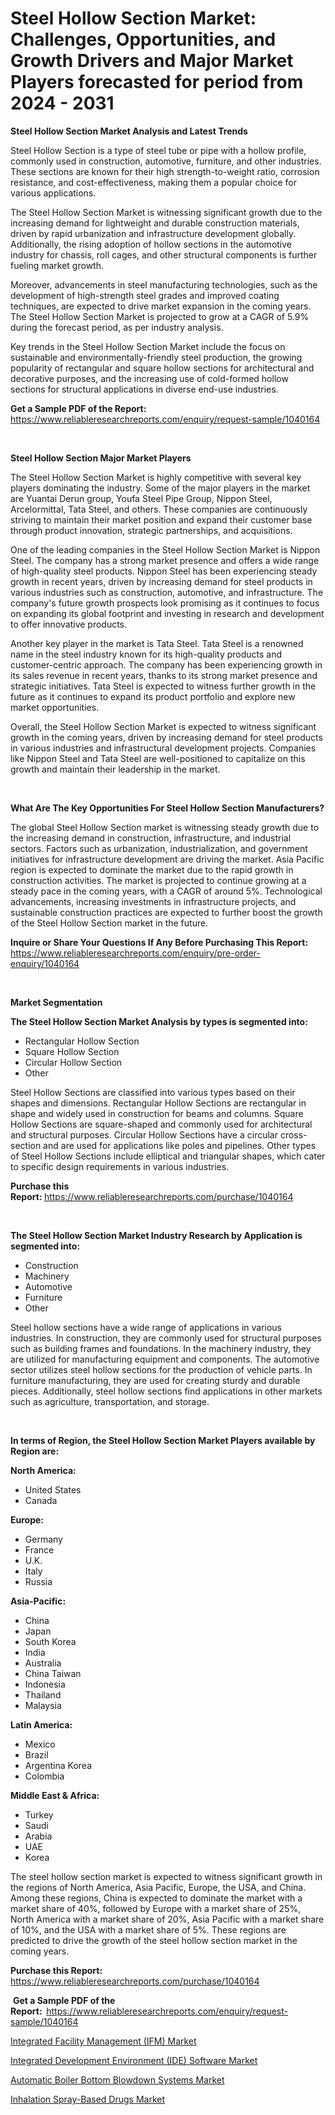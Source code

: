 <p><h1>Steel Hollow Section Market: Challenges, Opportunities, and Growth Drivers and Major Market Players forecasted for period from 2024 - 2031</h1></p><p><strong>Steel Hollow Section Market Analysis and Latest Trends</strong></p>
<p><p>Steel Hollow Section is a type of steel tube or pipe with a hollow profile, commonly used in construction, automotive, furniture, and other industries. These sections are known for their high strength-to-weight ratio, corrosion resistance, and cost-effectiveness, making them a popular choice for various applications.</p><p>The Steel Hollow Section Market is witnessing significant growth due to the increasing demand for lightweight and durable construction materials, driven by rapid urbanization and infrastructure development globally. Additionally, the rising adoption of hollow sections in the automotive industry for chassis, roll cages, and other structural components is further fueling market growth.</p><p>Moreover, advancements in steel manufacturing technologies, such as the development of high-strength steel grades and improved coating techniques, are expected to drive market expansion in the coming years. The Steel Hollow Section Market is projected to grow at a CAGR of 5.9% during the forecast period, as per industry analysis.</p><p>Key trends in the Steel Hollow Section Market include the focus on sustainable and environmentally-friendly steel production, the growing popularity of rectangular and square hollow sections for architectural and decorative purposes, and the increasing use of cold-formed hollow sections for structural applications in diverse end-use industries.</p></p>
<p><strong>Get a Sample PDF of the Report:&nbsp;</strong> <a href="https://www.reliableresearchreports.com/enquiry/request-sample/1040164">https://www.reliableresearchreports.com/enquiry/request-sample/1040164</a></p>
<p>&nbsp;</p>
<p><strong>Steel Hollow Section Major Market Players</strong></p>
<p><p>The Steel Hollow Section Market is highly competitive with several key players dominating the industry. Some of the major players in the market are Yuantai Derun group, Youfa Steel Pipe Group, Nippon Steel, Arcelormittal, Tata Steel, and others. These companies are continuously striving to maintain their market position and expand their customer base through product innovation, strategic partnerships, and acquisitions.</p><p>One of the leading companies in the Steel Hollow Section Market is Nippon Steel. The company has a strong market presence and offers a wide range of high-quality steel products. Nippon Steel has been experiencing steady growth in recent years, driven by increasing demand for steel products in various industries such as construction, automotive, and infrastructure. The company's future growth prospects look promising as it continues to focus on expanding its global footprint and investing in research and development to offer innovative products.</p><p>Another key player in the market is Tata Steel. Tata Steel is a renowned name in the steel industry known for its high-quality products and customer-centric approach. The company has been experiencing growth in its sales revenue in recent years, thanks to its strong market presence and strategic initiatives. Tata Steel is expected to witness further growth in the future as it continues to expand its product portfolio and explore new market opportunities.</p><p>Overall, the Steel Hollow Section Market is expected to witness significant growth in the coming years, driven by increasing demand for steel products in various industries and infrastructural development projects. Companies like Nippon Steel and Tata Steel are well-positioned to capitalize on this growth and maintain their leadership in the market.</p></p>
<p>&nbsp;</p>
<p><strong>What Are The Key Opportunities For Steel Hollow Section Manufacturers?</strong></p>
<p><p>The global Steel Hollow Section market is witnessing steady growth due to the increasing demand in construction, infrastructure, and industrial sectors. Factors such as urbanization, industrialization, and government initiatives for infrastructure development are driving the market. Asia Pacific region is expected to dominate the market due to the rapid growth in construction activities. The market is projected to continue growing at a steady pace in the coming years, with a CAGR of around 5%. Technological advancements, increasing investments in infrastructure projects, and sustainable construction practices are expected to further boost the growth of the Steel Hollow Section market in the future.</p></p>
<p><strong>Inquire or Share Your Questions If Any Before Purchasing This Report:</strong> <a href="https://www.reliableresearchreports.com/enquiry/pre-order-enquiry/1040164">https://www.reliableresearchreports.com/enquiry/pre-order-enquiry/1040164</a></p>
<p>&nbsp;</p>
<p><strong>Market Segmentation</strong></p>
<p><strong>The Steel Hollow Section Market Analysis by types is segmented into:</strong></p>
<p><ul><li>Rectangular Hollow Section</li><li>Square Hollow Section</li><li>Circular Hollow Section</li><li>Other</li></ul></p>
<p><p>Steel Hollow Sections are classified into various types based on their shapes and dimensions. Rectangular Hollow Sections are rectangular in shape and widely used in construction for beams and columns. Square Hollow Sections are square-shaped and commonly used for architectural and structural purposes. Circular Hollow Sections have a circular cross-section and are used for applications like poles and pipelines. Other types of Steel Hollow Sections include elliptical and triangular shapes, which cater to specific design requirements in various industries.</p></p>
<p><strong>Purchase this Report:&nbsp;</strong><a href="https://www.reliableresearchreports.com/purchase/1040164">https://www.reliableresearchreports.com/purchase/1040164</a></p>
<p>&nbsp;</p>
<p><strong>The Steel Hollow Section Market Industry Research by Application is segmented into:</strong></p>
<p><ul><li>Construction</li><li>Machinery</li><li>Automotive</li><li>Furniture</li><li>Other</li></ul></p>
<p><p>Steel hollow sections have a wide range of applications in various industries. In construction, they are commonly used for structural purposes such as building frames and foundations. In the machinery industry, they are utilized for manufacturing equipment and components. The automotive sector utilizes steel hollow sections for the production of vehicle parts. In furniture manufacturing, they are used for creating sturdy and durable pieces. Additionally, steel hollow sections find applications in other markets such as agriculture, transportation, and storage.</p></p>
<p>&nbsp;</p>
<p><strong>In terms of Region, the Steel Hollow Section Market Players available by Region are:</strong></p>
<p>
    <p> <strong> North America: </strong>
        <ul>
            <li>United States</li>
            <li>Canada</li>
        </ul>
        </p> 
    <p> <strong> Europe: </strong>
        <ul>
            <li>Germany</li>
            <li>France</li>
            <li>U.K.</li>
            <li>Italy</li>
            <li>Russia</li>
        </ul>
        </p> 
    <p> <strong> Asia-Pacific: </strong>
        <ul>
            <li>China</li>
            <li>Japan</li>
            <li>South Korea</li>
            <li>India</li>
            <li>Australia</li>
            <li>China Taiwan</li>
            <li>Indonesia</li>
            <li>Thailand</li>
            <li>Malaysia</li>
        </ul>
        </p> 
    <p> <strong> Latin America: </strong>
        <ul>
            <li>Mexico</li>
            <li>Brazil</li>
            <li>Argentina Korea</li>
            <li>Colombia</li>
        </ul>
        </p> 
    <p> <strong> Middle East & Africa: </strong>
        <ul>
            <li>Turkey</li>
            <li>Saudi</li>
            <li>Arabia</li>
            <li>UAE</li>
            <li>Korea</li>
        </ul>
    </p>
    </p>
<p><p>The steel hollow section market is expected to witness significant growth in the regions of North America, Asia Pacific, Europe, the USA, and China. Among these regions, China is expected to dominate the market with a market share of 40%, followed by Europe with a market share of 25%, North America with a market share of 20%, Asia Pacific with a market share of 10%, and the USA with a market share of 5%. These regions are predicted to drive the growth of the steel hollow section market in the coming years.</p></p>
<p><strong>Purchase this Report: </strong><a href="https://www.reliableresearchreports.com/purchase/1040164">https://www.reliableresearchreports.com/purchase/1040164</a></p>
<p>&nbsp;<strong>Get a Sample PDF of the Report:&nbsp;&nbsp;</strong><a href="https://www.reliableresearchreports.com/enquiry/request-sample/1040164">https://www.reliableresearchreports.com/enquiry/request-sample/1040164</a></p>
<p><strong></strong></p>
<p><p><a href="https://view.publitas.com/reportprime-1/integrated-facility-management-ifm-market-research-report-unlocks-analysis-on-the-market-financial-status-market-size-and-market-revenue-upto-2030/">Integrated Facility Management (IFM) Market</a></p><p><a href="https://view.publitas.com/reportprime-1/integrated-development-environment-ide-software-market-size-reflecting-a-forecast-till-2030-market-by-type-by-application-and-by-geography/">Integrated Development Environment (IDE) Software Market</a></p><p><a href="https://iodized-pantydraco-05c.notion.site/Automatic-Boiler-Bottom-Blowdown-Systems-Market-Size-and-Growth-Market-Segmentation-Regional-and-C-a517c40c0ad141f7822399e4eca73cf5">Automatic Boiler Bottom Blowdown Systems Market</a></p><p><a href="https://view.publitas.com/reportprime-1/inhalation-spray-based-drugs-market-size-reflecting-a-forecast-till-2030-market-by-type-by-application-and-by-geography/">Inhalation Spray-Based Drugs Market</a></p></p>